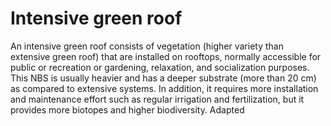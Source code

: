 # Intensive green roof
An intensive green roof consists of vegetation (higher variety than extensive green roof) that are installed on rooftops, normally accessible for public or recreation or gardening, relaxation, and socialization purposes. This NBS is usually heavier and has a deeper substrate (more than 20 cm) as compared to extensive systems. In addition, it requires more installation and maintenance effort such as regular irrigation and fertilization, but it provides more biotopes and higher biodiversity. Adapted
